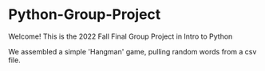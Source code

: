 # Python-Group-Project

Welcome! This is the 2022 Fall Final Group Project in Intro to Python

We assembled a simple 'Hangman' game, pulling random words from a csv file.

